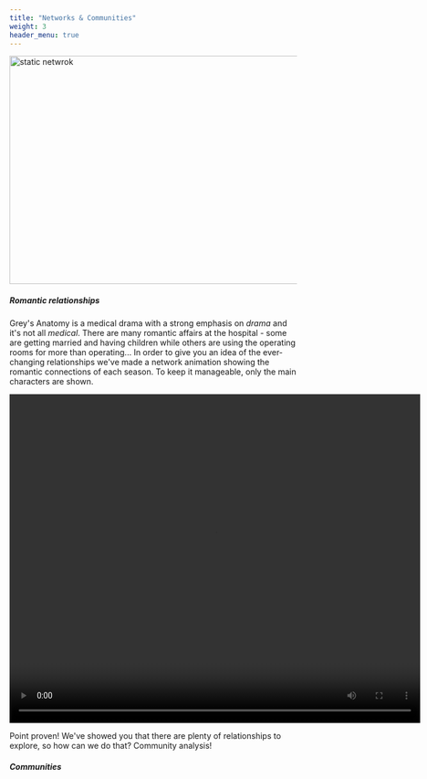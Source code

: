 ```yaml
---
title: "Networks & Communities"
weight: 3
header_menu: true
---
```


<img src="images/network1.png" alt="static netwrok" width="600" height="400"/>

##### Romantic relationships

Grey's Anatomy is a medical drama with a strong emphasis on *drama* and it's not all *medical*. There are many romantic affairs at the hospital - some are getting married and having children while others are using the operating rooms for more than operating... In order to give you an idea of the ever-changing relationships we've made a network animation showing the romantic connections of each season. To keep it manageable, only the main characters are shown.


<video width="720" height="576" controls autoplay loop>
  <source type="video/mp4" src="romance.mp4">
  Your browser does not support the video tag.
</video>

Point proven! We've showed you that there are plenty of relationships to explore, so how can we do that? Community analysis!

##### Communities


